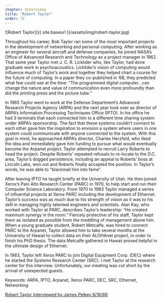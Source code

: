 ```yaml
---
chapter: Interviews
title: "Robert Taylor"
order: 72
---
```


![Robert Taylor]({{ site.baseurl }}/assets/img/robert-taylor.jpg)

Throughout his career, Bob Taylor ran some of the most important projects in the development of networking and personal computing. After working as an engineer for several aircraft and defense companies, he joined NASA’s Office of Advanced Research and Technology as a project manager in 1962. That same year Taylor met J. C. R. Licklider who, like Taylor, had done graduate work in psychoacoustics. Licklider’s vision of computing would influence much of Taylor’s work and together they helped chart a course for the future of computing. In a paper they co-published in ’68, they predicted what few could see at the time: “The programmed digital computer...can change the nature and value of communication even more profoundly than did the printing press and the picture tube.”

In 1965 Taylor went to work at the Defense Department’s Advanced Research Projects Agency (ARPA) and the next year took over as director of ARPA’s Information Processing Techniques Office (IPTO). In his office he had 3 terminals that each connected him to a different time sharing system under ARPA’s sponsorship. The fact that these systems couldn’t connect to each other gave him the inspiration to envision a system where users in one system could communicate with anyone connected to the system. With this goal in mind, he approached ARPA’s director, Charles Herzfeld, who liked the idea and immediately gave him funding to pursue what would eventually become the Arpanet project. Taylor attempted to recruit Larry Roberts to head the project. Despite Roberts' repeated refusals to re-locate to the D.C. area, Taylor’s dogged persistence, including an appeal to Roberts’ boss at Lincoln Labs, won out and Roberts finally accepted the position. In Taylor’s words, he was able to “blackmail him into fame”.

After leaving IPTO he taught briefly at the University of Utah. He then joined Xerox’s Palo Alto Research Center (PARC) in 1970, to help start and run their Computer Science Laboratory. From 1970 to 1983 Taylor managed a series of influential projects at Xerox PARC including the development of Ethernet. Taylor’s success was as much due to his strength of vision as it was to his skill in managing highly talented engineers and scientists. Alan Kay, who worked with Taylor at PARC, describes Taylor’s leadership: “He created maximum synergy in the room.” Fiercely protective of his staff, Taylor kept them as isolated as possible from the meddling of management above him. When a young graduate student, Robert Metcalfe, was hired to connect PARC to the Arpanet, Taylor allowed him to take several months at the University of Hawaii to collect data on their ALOHAnet project, in order to finish his PhD thesis. The data Metcalfe gathered in Hawaii proved helpful in the ultimate design of Ethernet.

In 1983, Taylor left Xerox PARC to join Digital Equipment Corp. (DEC) where he started the Systems Research Center (SRC). I met Taylor at the research center for this interview. Unfortunately, our meeting was cut short by the arrival of unexpected guests.

Keywords: ARPA, IPTO, Arpanet, Xerox PARC, DEC, SRC, Ethernet, Networking

[Robert Taylor Interviewed by James Pelkey 6/16/88](https://archive.computerhistory.org/resources/access/text/2017/12/102738691-05-01-acc.pdf)
 